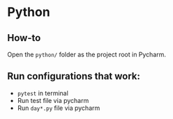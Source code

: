 # Python

## How-to

Open the `python/` folder as the project root in Pycharm.

## Run configurations that work:

- `pytest` in terminal
- Run test file via pycharm
- Run `day*.py` file via pycharm